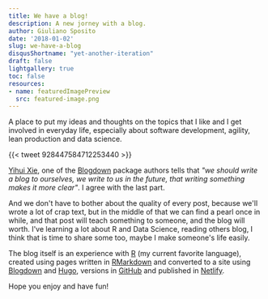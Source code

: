```yaml
---
title: We have a blog!
description: A new jorney with a blog.
author: Giuliano Sposito
date: '2018-01-02'
slug: we-have-a-blog
disqusShortname: "yet-another-iteration"
draft: false
lightgallery: true
toc: false
resources:
- name: featuredImagePreview
  src: featured-image.png
---
```


A place to put my ideas and thoughts on the topics that I like and I get involved in everyday life, especially about software development, agility, lean production and data science.

<!--more-->

{{< tweet 928447584712253440 >}}

[Yihui Xie](http://www.twitter.com/), one of the [Blogdown](https://bookdown.org/yihui/blogdown/) package authors tells that _"we should write a blog to ourselves, we write to us in the future, that writing something makes it more clear"_. I agree with the last part.

And we don't have to bother about the quality of every post, because we'll wrote a lot of crap text, but in the middle of that we can find a pearl once in while, and that post will teach something to someone, and the blog will worth. I've learning a lot about R and Data Science, reading others blog, I think that is time to share some too, maybe I make someone's life easily.

The blog itself is an experience with [R](https://www.r-project.org/) (my current favorite language), created using pages written in [RMarkdown](http://rmarkdown.rstudio.com/) and converted to a site using [Blogdown](https://bookdown.org/yihui/blogdown/) and [Hugo](https://gohugo.io/), versions in [GitHub](https://github.com/GiulSposito/yetanotheriteration) and published in [Netlify](http://www.netlify.com).

Hope you enjoy and have fun!

